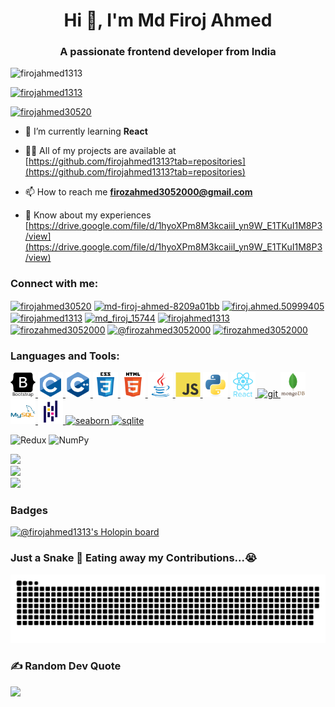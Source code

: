 <h1 align="center">Hi 👋, I'm Md Firoj Ahmed</h1>

<h3 align="center">A passionate frontend developer from India</h3>

<p align="left"> <img src="https://komarev.com/ghpvc/?username=firojahmed1313&label=Profile%20views&color=0e75b6&style=flat" alt="firojahmed1313" /> </p>

<p align="left"> <a href="https://github.com/ryo-ma/github-profile-trophy"><img src="https://github-profile-trophy.vercel.app/?username=firojahmed1313&theme=dark_dimmed&margin-w=10" alt="firojahmed1313" /></a> </p>


<p align="left"> <a href="https://twitter.com/firojahmed30520" target="blank"><img src="https://img.shields.io/twitter/follow/firojahmed30520?logo=twitter&style=for-the-badge" alt="firojahmed30520" /></a> </p>

- 🌱 I’m currently learning **React**

- 👨‍💻 All of my projects are available at [https://github.com/firojahmed1313?tab=repositories](https://github.com/firojahmed1313?tab=repositories)

- 📫 How to reach me **firozahmed3052000@gmail.com**
- 📄 Know about my experiences [https://drive.google.com/file/d/1hyoXPm8M3kcaiiI_yn9W_E1TKuI1M8P3/view](https://drive.google.com/file/d/1hyoXPm8M3kcaiiI_yn9W_E1TKuI1M8P3/view)

<h3 align="left">Connect with me:</h3>
<p align="left">
<a href="https://twitter.com/firojahmed30520" target="blank"><img align="center" src="https://raw.githubusercontent.com/rahuldkjain/github-profile-readme-generator/master/src/images/icons/Social/twitter.svg" alt="firojahmed30520" height="30" width="40" /></a>
<a href="https://linkedin.com/in/md-firoj-ahmed-8209a01bb" target="blank"><img align="center" src="https://raw.githubusercontent.com/rahuldkjain/github-profile-readme-generator/master/src/images/icons/Social/linked-in-alt.svg" alt="md-firoj-ahmed-8209a01bb" height="30" width="40" /></a>
<a href="https://fb.com/firoj.ahmed.50999405" target="blank"><img align="center" src="https://raw.githubusercontent.com/rahuldkjain/github-profile-readme-generator/master/src/images/icons/Social/facebook.svg" alt="firoj.ahmed.50999405" height="30" width="40" /></a>
<a href="https://instagram.com/firojahmed1313" target="blank"><img align="center" src="https://raw.githubusercontent.com/rahuldkjain/github-profile-readme-generator/master/src/images/icons/Social/instagram.svg" alt="firojahmed1313" height="30" width="40" /></a>
<a href="https://www.codechef.com/users/md_firoj_15744" target="blank"><img align="center" src="https://cdn.jsdelivr.net/npm/simple-icons@3.1.0/icons/codechef.svg" alt="md_firoj_15744" height="30" width="40" /></a>
<a href="https://www.hackerrank.com/firojahmed1313" target="blank"><img align="center" src="https://raw.githubusercontent.com/rahuldkjain/github-profile-readme-generator/master/src/images/icons/Social/hackerrank.svg" alt="firojahmed1313" height="30" width="40" /></a>
<a href="https://www.leetcode.com/firozahmed3052000" target="blank"><img align="center" src="https://raw.githubusercontent.com/rahuldkjain/github-profile-readme-generator/master/src/images/icons/Social/leet-code.svg" alt="firozahmed3052000" height="30" width="40" /></a>
<a href="https://www.hackerearth.com/@firozahmed3052000" target="blank"><img align="center" src="https://raw.githubusercontent.com/rahuldkjain/github-profile-readme-generator/master/src/images/icons/Social/hackerearth.svg" alt="@firozahmed3052000" height="30" width="40" /></a>
<a href="https://auth.geeksforgeeks.org/user/firozahmed3052000" target="blank"><img align="center" src="https://raw.githubusercontent.com/rahuldkjain/github-profile-readme-generator/master/src/images/icons/Social/geeks-for-geeks.svg" alt="firozahmed3052000" height="30" width="40" /></a>
</p>

<h3 align="left">Languages and Tools:</h3>
<p align="left"> <a href="https://getbootstrap.com" target="_blank" rel="noreferrer"> <img src="https://raw.githubusercontent.com/devicons/devicon/master/icons/bootstrap/bootstrap-plain-wordmark.svg" alt="bootstrap" width="40" height="40"/> </a> <a href="https://www.cprogramming.com/" target="_blank" rel="noreferrer"> <img src="https://raw.githubusercontent.com/devicons/devicon/master/icons/c/c-original.svg" alt="c" width="40" height="40"/> </a> <a href="https://www.w3schools.com/cpp/" target="_blank" rel="noreferrer"> <img src="https://raw.githubusercontent.com/devicons/devicon/master/icons/cplusplus/cplusplus-original.svg" alt="cplusplus" width="40" height="40"/> </a> <a href="https://www.w3schools.com/css/" target="_blank" rel="noreferrer"> <img src="https://raw.githubusercontent.com/devicons/devicon/master/icons/css3/css3-original-wordmark.svg" alt="css3" width="40" height="40"/> </a> <a href="https://www.w3.org/html/" target="_blank" rel="noreferrer"> <img src="https://raw.githubusercontent.com/devicons/devicon/master/icons/html5/html5-original-wordmark.svg" alt="html5" width="40" height="40"/> </a> <a href="https://www.java.com" target="_blank" rel="noreferrer"> <img src="https://raw.githubusercontent.com/devicons/devicon/master/icons/java/java-original.svg" alt="java" width="40" height="40"/> </a> <a href="https://developer.mozilla.org/en-US/docs/Web/JavaScript" target="_blank" rel="noreferrer"> <img src="https://raw.githubusercontent.com/devicons/devicon/master/icons/javascript/javascript-original.svg" alt="javascript" width="40" height="40"/> </a> <a href="https://www.python.org" target="_blank" rel="noreferrer"> <img src="https://raw.githubusercontent.com/devicons/devicon/master/icons/python/python-original.svg" alt="python" width="40" height="40"/> </a> <a href="https://reactjs.org/" target="_blank" rel="noreferrer"> <img src="https://raw.githubusercontent.com/devicons/devicon/master/icons/react/react-original-wordmark.svg" alt="react" width="40" height="40"/> </a> 
<a href="https://git-scm.com/" target="_blank" rel="noreferrer"> <img src="https://www.vectorlogo.zone/logos/git-scm/git-scm-icon.svg" alt="git" width="40" height="40"/> </a> <a href="https://www.mongodb.com/" target="_blank" rel="noreferrer"> <img src="https://raw.githubusercontent.com/devicons/devicon/master/icons/mongodb/mongodb-original-wordmark.svg" alt="mongodb" width="40" height="40"/> </a> <a href="https://www.mysql.com/" target="_blank" rel="noreferrer"> <img src="https://raw.githubusercontent.com/devicons/devicon/master/icons/mysql/mysql-original-wordmark.svg" alt="mysql" width="40" height="40"/> </a> <a href="https://pandas.pydata.org/" target="_blank" rel="noreferrer"> <img src="https://raw.githubusercontent.com/devicons/devicon/2ae2a900d2f041da66e950e4d48052658d850630/icons/pandas/pandas-original.svg" alt="pandas" width="40" height="40"/> </a> <a href="https://seaborn.pydata.org/" target="_blank" rel="noreferrer"> <img src="https://seaborn.pydata.org/_images/logo-mark-lightbg.svg" alt="seaborn" width="40" height="40"/> </a> <a href="https://www.sqlite.org/" target="_blank" rel="noreferrer"> <img src="https://www.vectorlogo.zone/logos/sqlite/sqlite-icon.svg" alt="sqlite" width="40" height="40"/> </a> </p>

![Redux](https://img.shields.io/badge/redux-%23593d88.svg?style=for-the-badge&logo=redux&logoColor=white) ![NumPy](https://img.shields.io/badge/numpy-%23013243.svg?style=for-the-badge&logo=numpy&logoColor=white)

![](https://github-readme-stats.vercel.app/api?username=firojahmed1313&theme=radical&hide_border=false&include_all_commits=true&count_private=true)<br/>
![](https://github-readme-streak-stats.herokuapp.com/?user=firojahmed1313&theme=radical&hide_border=false)<br/>
![](https://github-readme-stats.vercel.app/api/top-langs/?username=firojahmed1313&theme=radical&hide_border=false&include_all_commits=true&count_private=true&layout=compact)

### Badges
[![@firojahmed1313's Holopin board](https://holopin.me/@firojahmed1313)](https://holopin.io/@firojahmed1313)


### Just a Snake 🐍 Eating away my Contributions...😭

<img src="https://raw.githubusercontent.com/firojahmed1313/firojahmed1313/output/snake.svg" alt="Snake animation" />

### ✍️ Random Dev Quote
![](https://quotes-github-readme.vercel.app/api?type=horizontal&theme=gruvbox)

